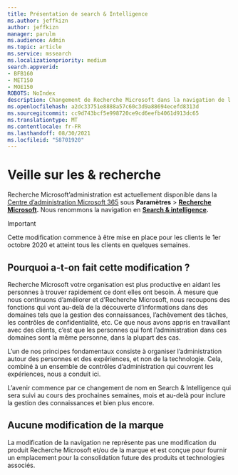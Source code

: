 ```yaml
---
title: Présentation de search & Intelligence
ms.author: jeffkizn
author: jeffkizn
manager: parulm
ms.audience: Admin
ms.topic: article
ms.service: mssearch
ms.localizationpriority: medium
search.appverid:
- BFB160
- MET150
- MOE150
ROBOTS: NoIndex
description: Changement de Recherche Microsoft dans la navigation de l’administrateur en Search & intelligence
ms.openlocfilehash: a2dc33751e8888a57c60c3d9a88694ecefd8313d
ms.sourcegitcommit: cc9d743bcf5e998720ce9cd6eefb4061d913dc65
ms.translationtype: MT
ms.contentlocale: fr-FR
ms.lasthandoff: 08/30/2021
ms.locfileid: "58701920"
---
```

# <a name="search--intelligence"></a>Veille sur les & recherche

Recherche Microsoft’administration est actuellement disponible dans la [Centre d’administration Microsoft 365](https://admin.microsoft.com) sous **Paramètres**  >  **[Recherche Microsoft](https://admin.microsoft.com/Adminportal/Home#/MicrosoftSearch).** Nous renommons la navigation en **[Search & intelligence](https://admin.microsoft.com/Adminportal/Home#/MicrosoftSearch).**

> [!Important]
> Cette modification commence à être mise en place pour les clients le 1er octobre 2020 et atteint tous les clients en quelques semaines.

## <a name="why-we-are-making-this-change"></a>Pourquoi a-t-on fait cette modification ?

Recherche Microsoft votre organisation est plus productive en aidant les personnes à trouver rapidement ce dont elles ont besoin. À mesure que nous continuons d’améliorer et d’Recherche Microsoft, nous recoupons des fonctions qui vont au-delà de la découverte d’informations dans des domaines tels que la gestion des connaissances, l’achèvement des tâches, les contrôles de confidentialité, etc.
Ce que nous avons appris en travaillant avec des clients, c’est que les personnes qui font l’administration dans ces domaines sont la même personne, dans la plupart des cas.

L’un de nos principes fondamentaux consiste à organiser l’administration autour des personnes et des expériences, et non de la technologie. Cela, combiné à un ensemble de contrôles d’administration qui couvrent les expériences, nous a conduit ici.

L’avenir commence par ce changement de nom en Search & Intelligence qui sera suivi au cours des prochaines semaines, mois et au-delà pour inclure la gestion des connaissances et bien plus encore.

## <a name="no-change-in-the-brand"></a>Aucune modification de la marque

La modification de la navigation ne représente pas une modification du produit Recherche Microsoft et/ou de la marque et est conçue pour fournir un emplacement pour la consolidation future des produits et technologies associés.
